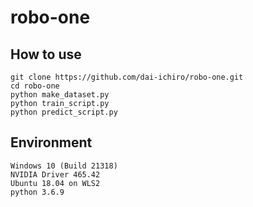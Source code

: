 # robo-one
## How to use

~~~
git clone https://github.com/dai-ichiro/robo-one.git
cd robo-one
python make_dataset.py
python train_script.py
python predict_script.py
~~~

## Environment

~~~
Windows 10 (Build 21318)
NVIDIA Driver 465.42 
Ubuntu 18.04 on WLS2
python 3.6.9
~~~
